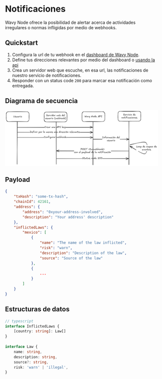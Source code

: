 # Notificaciones
Wavy Node ofrece la posibilidad de alertar acerca de actividades irregulares o normas infligidas por medio de webhooks.

## Quickstart
1. Configura la url de tu webhook en el [dashboard de Wavy Node](https://wavynode.com/dashboard).
2. Define tus direcciones relevantes por medio del dashboard o [usando la api](/api/v1/addresses)
3. Crea un servidor web que escuche, en esa url, las notificaciones de nuestro servicio de notificaciones.
4. Responder con un status code `200` para marcar esa notificación como entregada. 

## Diagrama de secuencia 
![[Diagrama de notificaciones]](/img/notificationsDiagram.png)

## Payload
```json 
{
    "txHash": "some-tx-hash",
    "chainId": 42161,
    "address": {
        "address": "0xyour-address-involved",
        "description": "Your address' description"
    },
    "inflictedLaws": {
        "mexico": [
            {
                "name": "The name of the law inflicted",
                "risk": "warn",
                "description": "Description of the law",
                "source": "Source of the law"
            },
            {
                ...
            }
        ]
    }
}
```

## Estructuras de datos
```typescript 
// typescript
interface InflictedLaws {
    [country: string]: Law[] 
}

interface Law {
    name: string,
    description: string,
    source?: string,
    risk: 'warn' | 'illegal',
}
```
